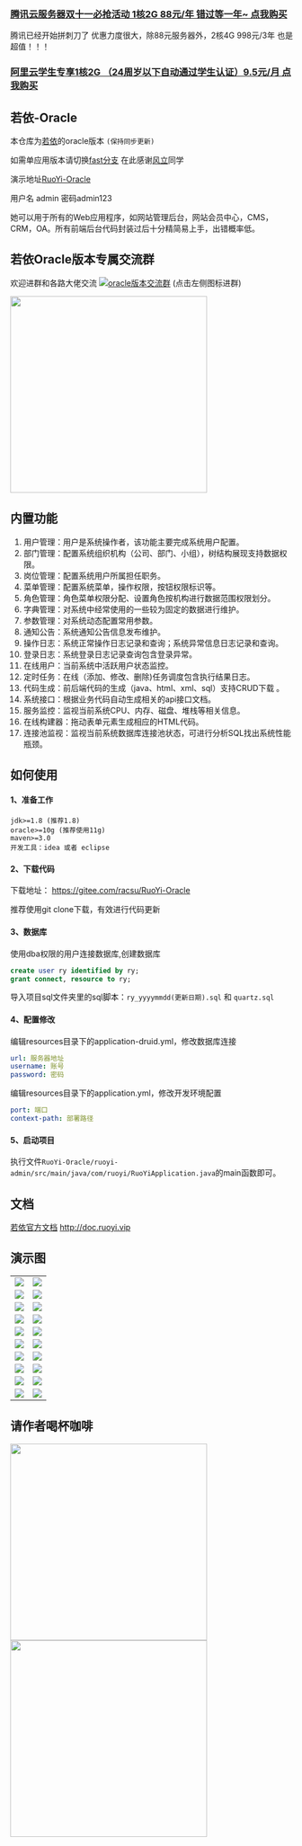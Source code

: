 ### [腾讯云服务器双十一必抢活动 1核2G 88元/年 错过等一年~ 点我购买](https://cloud.tencent.com/act/cps/redirect?redirect=1048&cps_key=b680c80ccdf523f726c8f97957c3117a&from=console) 

腾讯已经开始拼刺刀了 优惠力度很大，除88元服务器外，2核4G 998元/3年 也是超值！！！ 

### [阿里云学生专享1核2G （24周岁以下自动通过学生认证）9.5元/月 点我购买](https://promotion.aliyun.com/ntms/act/campus2018.html?source=5176.11533457&userCode=771memkj&type=copy) 

## 若依-Oracle

本仓库为[若依](https://gitee.com/y_project/RuoYi)的oracle版本 `(保持同步更新)` 

如需单应用版本请切换[fast分支](https://gitee.com/racsu/RuoYi-Oracle/tree/fast/) 在此感谢[风立](https://gitee.com/baha)同学

演示地址[RuoYi-Oracle](http://racinfo.cn)

用户名 admin 密码admin123

她可以用于所有的Web应用程序，如网站管理后台，网站会员中心，CMS，CRM，OA。所有前端后台代码封装过后十分精简易上手，出错概率低。

## 若依Oracle版本专属交流群
 欢迎进群和各路大佬交流 [![oracle版本交流群](https://img.shields.io/badge/22271299-blue.svg)](https://shang.qq.com/wpa/qunwpa?idkey=e1ea16365440a9fa97ff72b0c73803e49a55dc68ae4c4181f3fb1da74928885e)  (点击左侧图标进群)

<img src="http://img.racinfo.cn/ruoyi-oracle-qun.png" width="350">


## 内置功能
1.  用户管理：用户是系统操作者，该功能主要完成系统用户配置。
2.  部门管理：配置系统组织机构（公司、部门、小组），树结构展现支持数据权限。
3.  岗位管理：配置系统用户所属担任职务。
4.  菜单管理：配置系统菜单，操作权限，按钮权限标识等。
5.  角色管理：角色菜单权限分配、设置角色按机构进行数据范围权限划分。
6.  字典管理：对系统中经常使用的一些较为固定的数据进行维护。
7.  参数管理：对系统动态配置常用参数。
8.  通知公告：系统通知公告信息发布维护。
9.  操作日志：系统正常操作日志记录和查询；系统异常信息日志记录和查询。
10. 登录日志：系统登录日志记录查询包含登录异常。
11. 在线用户：当前系统中活跃用户状态监控。
12. 定时任务：在线（添加、修改、删除)任务调度包含执行结果日志。
13. 代码生成：前后端代码的生成（java、html、xml、sql）支持CRUD下载 。
14. 系统接口：根据业务代码自动生成相关的api接口文档。
15. 服务监控：监视当前系统CPU、内存、磁盘、堆栈等相关信息。
16. 在线构建器：拖动表单元素生成相应的HTML代码。
17. 连接池监视：监视当前系统数据库连接池状态，可进行分析SQL找出系统性能瓶颈。

## 如何使用

#### 1、准备工作
~~~
jdk>=1.8 (推荐1.8)
oracle>=10g (推荐使用11g)
maven>=3.0
开发工具：idea 或者 eclipse
~~~

#### 2、下载代码
下载地址： https://gitee.com/racsu/RuoYi-Oracle

推荐使用git clone下载，有效进行代码更新

#### 3、数据库

使用dba权限的用户连接数据库,创建数据库
```sql
create user ry identified by ry;
grant connect, resource to ry;
```
导入项目sql文件夹里的sql脚本：`ry_yyyymmdd(更新日期).sql` 和 `quartz.sql`

#### 4、配置修改

编辑resources目录下的application-druid.yml，修改数据库连接

```yml
url: 服务器地址
username: 账号
password: 密码
```

编辑resources目录下的application.yml，修改开发环境配置
```yml
port: 端口
context-path: 部署路径
```

#### 5、启动项目
执行文件`RuoYi-Oracle/ruoyi-admin/src/main/java/com/ruoyi/RuoYiApplication.java`的main函数即可。

## 文档
[若依官方文档](http://doc.ruoyi.vip) http://doc.ruoyi.vip

## 演示图

<table>
    <tr>
        <td><img src="https://oscimg.oschina.net/oscnet/25b5e333768d013d45a990c152dbe4d9d6e.jpg"/></td>
        <td><img src="https://oscimg.oschina.net/oscnet/e29fd81b2d43b517f99535564af41f9d1d5.jpg"/></td>
    </tr>
    <tr>
        <td><img src="https://oscimg.oschina.net/oscnet/629f1510fb6205f773c8c284863406b694f.jpg"/></td>
        <td><img src="https://oscimg.oschina.net/oscnet/9124eda87df0e72427cd63f458b813e3363.jpg"/></td>
    </tr>
    <tr>
        <td><img src="https://oscimg.oschina.net/oscnet/438c59467afd0097cfbe9c89db932661687.jpg"/></td>
        <td><img src="https://oscimg.oschina.net/oscnet/72a015041db6843aca7f7b273688cb346f8.jpg"/></td>
    </tr>
	<tr>
        <td><img src="https://oscimg.oschina.net/oscnet/ecb5f1c9929f1933f733f796749b2df73d9.jpg"/></td>
        <td><img src="https://oscimg.oschina.net/oscnet/e4283d500eb10e8dd8701e7742f7facb065.jpg"/></td>
    </tr>	 
    <tr>
        <td><img src="https://oscimg.oschina.net/oscnet/2531dbf419a1b114e1177f8d2a120b8a9c3.jpg"/></td>
        <td><img src="https://oscimg.oschina.net/oscnet/8b740a42dddc1e5a8a150d97c5060df258b.jpg"/></td>
    </tr>
	<tr>
        <td><img src="https://oscimg.oschina.net/oscnet/00e642dc3515919b3760968cc496a12a849.jpg"/></td>
        <td><img src="https://oscimg.oschina.net/oscnet/f72d28a3e60413a4e1b5c7c2f45f962fd65.jpg"/></td>
    </tr>
	<tr>
        <td><img src="https://oscimg.oschina.net/oscnet/19222e495869a2a99fc31c5d2bd4539e1e7.jpg"/></td>
        <td><img src="https://oscimg.oschina.net/oscnet/264d25176f4e22b4b38e95fe6ce73775299.jpg"/></td>
    </tr>
	<tr>
        <td><img src="https://oscimg.oschina.net/oscnet/d85fbb59be27fb33f68bdbb6e8bc967c97b.jpg"/></td>
        <td><img src="https://oscimg.oschina.net/oscnet/bb902d2c54bad02a052e9a05e5f22a93df1.jpg"/></td>
    </tr>
	<tr>
        <td><img src="https://oscimg.oschina.net/oscnet/30cda883bb9a7f74f1454314e64f949942d.jpg"/></td>
        <td><img src="https://oscimg.oschina.net/oscnet/deebaaa8d6b14a419ed5911f49e3f222a6f.jpg"/></td>
    </tr>
	<tr>
        <td><img src="https://oscimg.oschina.net/oscnet/bed2b98a44e7ae820c2885329e711965c28.jpg"/></td>
        <td><img src="https://oscimg.oschina.net/oscnet/5f3d39a141f21f81b90536f391b8408f1fa.jpg"/></td>
    </tr>
</table>

## 请作者喝杯咖啡
<div>
<img src="http://img.racinfo.cn/007FMAUigy1g68fpr0s1lj30g40g4q58.jpg" width="350" height="350">
<img src="http://img.racinfo.cn/007FMAUigy1g68focark1j30g40g4wfe1.jpg" width="350" height="350">
</div>

